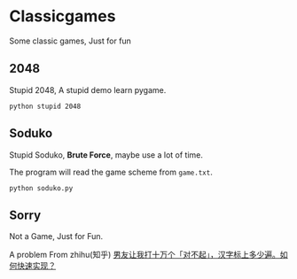 # Classicgames

Some classic games, Just for fun

## 2048

Stupid 2048, A stupid demo learn pygame.

```
python stupid 2048
```

## Soduko

Stupid Soduko, **Brute Force**, maybe use a lot of time.

The program will read the game scheme from `game.txt`. 

```
python soduko.py
```

## Sorry

Not a Game, Just for Fun.

A problem From zhihu(知乎) [男友让我打十万个「对不起」，汉字标上多少遍。如何快速实现？](https://www.zhihu.com/question/27229082)
